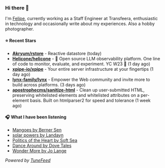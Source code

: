 ### Hi there 👋

I'm [Felipe](https://felipevm.com), currently working as a Staff Engineer at Transfeera, enthusiastic in technology and occasionally write about my experiences. Also a hobby photographer.

#### ⭐ Recent Stars
- **[Akryum/rstore](https://github.com/Akryum/rstore)** - Reactive datastore (today)
- **[Helicone/helicone](https://github.com/Helicone/helicone)** - 🧊 Open source LLM observability platform. One line of code to monitor, evaluate, and experiment. YC W23 🍓 (1 day ago)
- **[xpipe-io/xpipe](https://github.com/xpipe-io/xpipe)** - Your entire server infrastructure at your fingertips (1 day ago)
- **[lynx-family/lynx](https://github.com/lynx-family/lynx)** - Empower the Web community and invite more to build across platforms. (3 days ago)
- **[apostrophecms/sanitize-html](https://github.com/apostrophecms/sanitize-html)** - Clean up user-submitted HTML, preserving whitelisted elements and whitelisted attributes on a per-element basis. Built on htmlparser2 for speed and tolerance (1 week ago)

#### 🎧 What I have been listening
- [Mangoes by Berner Sen](https://open.spotify.com/track/2oHMysSCTWlnImnzJQl0F1)
- [solar powers by Landayn](https://open.spotify.com/track/4Xu8MFgOBosHWujdY8UKoB)
- [Politics of the Heart by Soft Sea](https://open.spotify.com/track/25JczHXGPBQ6PZGt5293MR)
- [Dance Around by Dove Tales](https://open.spotify.com/track/5GyoQHJLwBr7yjqZSrOdri)
- [Wonder More by Jo Lange](https://open.spotify.com/track/6Ex4RotAvWFZ8Gs72DTOGI)

_Powered by [TuneFeed](https://tunefeed.app?ref=github.com)_
